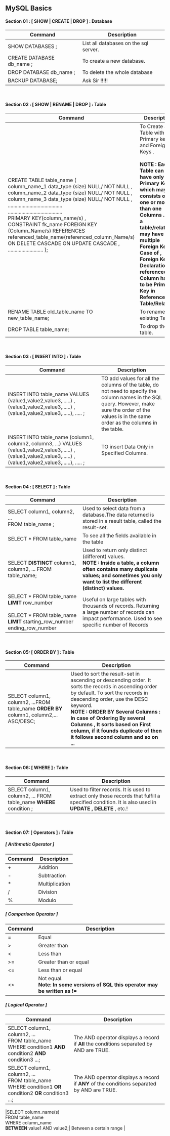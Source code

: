 ## MySQL Basics

#### Section 01 : [ SHOW | CREATE | DROP ] : Database


| Command    | Description |
| ----------- | ----------- |
| SHOW DATABASES ;    | List all databases on the sql server.      |
| CREATE DATABASE db_name ;  |  To create a new database.|
|DROP DATABASE db_name ; | To delete the whole database | 
|BACKUP DATABASE; |Ask Sir !!!!! | 

<br>

#### Section 02 : [ SHOW | RENAME | DROP ] : Table

| Command    | Description |
| ----------- | ----------- |
|CREATE TABLE table_name ( <br>  column_name_1 data_type (size) NULL/ NOT NULL , <br> column_name_2 data_type (size) NULL/ NOT NULL ,<br> column_name_3 data_type (size) NULL/ NOT NULL , <br>........................................<br>........................................<br> PRIMARY KEY(column_name/s) ,<br> CONSTRAINT fk_name FOREIGN KEY (Column_Name/s) REFERENCES referenced_table_name(referenced_column_Name/s) ON DELETE CASCADE ON UPDATE CASCADE , <br> .......................... ); |  To Create a Table with Primary key and Foreign Keys .<br> <br><b>NOTE : Each Table can have only one Primary Key which may consists of one or more than one Columns . But a table/relation may have multiple Foreign Key .In Case of , Foreign Key Declaration , referenced Column have to be Primary Key in Referenced Table/Relation.|
|RENAME TABLE old_table_name TO new_table_name; | To rename the existing Table. |
|DROP TABLE table_name; | To drop the table. | 
  
<br>
  

#### Section 03 : [ INSERT INTO ] : Table
  
| Command    | Description |
| ----------- | ----------- |  
|INSERT INTO table_name VALUES (value1,value2,value3,......) , (value1,value2,value3,......) , (value1,value2,value3,......), ..... ; | TO add values for all the columns of the table, do not need to specify the column names in the SQL query. However, make sure the order of the values is in the same order as the columns in the table.|
|INSERT INTO table_name (column1, column2, column3, ...) VALUES (value1,value2,value3,......) , (value1,value2,value3,......) , (value1,value2,value3,......), ..... ; |TO insert Data Only in Specified Columns.|
  <br>
  

#### Section 04 : [ SELECT ] : Table


| Command    | Description |
| ----------- | ----------- |
|SELECT column1, column2, ...<br> FROM table_name ;| Used to select data from a database.The data returned is stored in a result table, called the result-set.|
|SELECT * FROM table_name |To see all the fields available in the table|
|SELECT <b>DISTINCT</b> column1, column2, ... FROM table_name; | Used to return only distinct (different) values. <br> <b>NOTE : Inside a table, a column often contains many duplicate values; and sometimes you only want to list the different (distinct) values.</b>|
|SELECT * FROM table_name <b>LIMIT</b> row_number <br><br> SELECT * FROM table_name <b>LIMIT</b> starting_row_number ending_row_number | Useful on large tables with thousands of records. Returning a large number of records can impact performance. Used to see specific number of Records |
  
 <br>
  

#### Section 05: [ ORDER BY ] : Table
  
| Command    | Description |
| ----------- | ----------- |
|SELECT column1, column2, ...FROM table_name <b> ORDER BY</b> column1, column2,... ASC/DESC; | Used to sort the result-set in ascending or descending order. It sorts the records in ascending order by default. To sort the records in descending order, use the DESC keyword. <br> <b> NOTE : ORDER BY Several Columns : In case of Ordering By several Columns , It sorts based on First column, if it founds duplicate of then it follows second column and so on ... </b>|

<br>
  

#### Section 06: [ WHERE ] : Table
  
| Command    | Description |
| ----------- | ----------- |  
|SELECT column1, column2, ... FROM table_name <b>WHERE</b> condition ; | Used to filter records. It is used to extract only those records that fulfill a specified condition. It is also used in <b> UPDATE , DELETE</b> , etc.! |
  
  <br>
  

#### Section 07: [ Operators ] : Table
  
  ##### [ Arithmatic Operator ]
  
  | Command    | Description |
  | ----------- | ----------- |
  |+| Addition |
  |-|Subtraction|
  |*|Multiplication|
  |/|Division|
  |%|Modulo|
  
 
  ##### [ Comparison Operator ]
  | Command    | Description |
  | ----------- | ----------- |
  | = | Equal |
  | > | Greater than |
  | < | Less than	|
  | >= | Greater than or equal	|
  |<= |	Less than or equal |  
  |<>|	Not equal.<br><b> Note: In some versions of SQL this operator may be written as !=	</b>|
  
  
  
  ##### [ Logical Operator ]
  | Command    | Description |
  | ----------- | ----------- |
  |SELECT column1, column2, ...<br>FROM table_name<br>WHERE condition1 <b>AND</b> condition2 <b>AND</b> condition3 ...;| The AND operator displays a record if <b>All</b> the conditions separated by AND are TRUE.|
  |SELECT column1, column2, ...<br>FROM table_name<br>WHERE condition1 <b>OR</b> condition2 <b>OR</b> condition3 ...;| The AND operator displays a record if <b>ANY</b> of the conditions separated by AND are TRUE.|
  
  
  |SELECT column_name(s) <br>FROM table_name <br>WHERE column_name <br> <b>BETWEEN</b> value1 AND value2;|	Between a certain range |	

  
  
  
